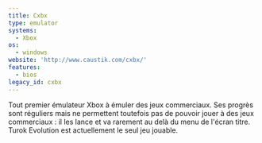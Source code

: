 ```yaml
---
title: Cxbx
type: emulator
systems:
  - Xbox
os:
  - windows
website: 'http://www.caustik.com/cxbx/'
features:
  - bios
legacy_id: cxbx
---
```

Tout premier émulateur Xbox à émuler des jeux commerciaux. Ses progrès sont réguliers mais ne permettent toutefois pas de pouvoir jouer à des jeux commerciaux : il les lance et va rarement au delà du menu de l'écran titre. Turok Evolution est actuellement le seul jeu jouable.
